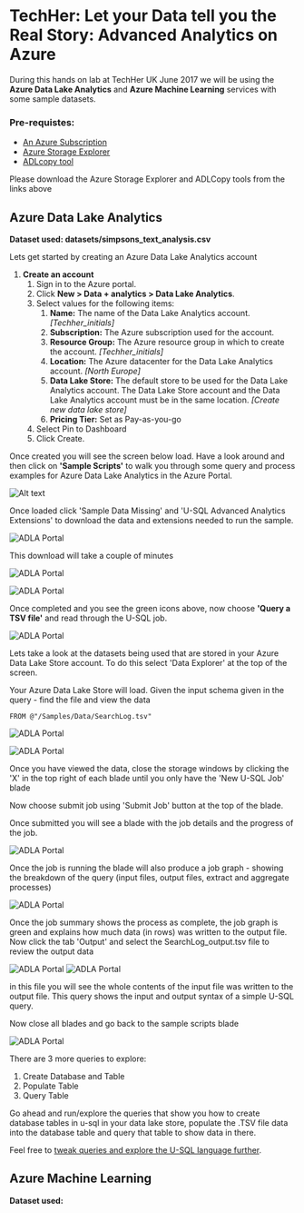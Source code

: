 # TechHer: Let your Data tell you the Real Story: Advanced Analytics on Azure

During this hands on lab at TechHer UK June 2017 we will be using the **Azure Data Lake Analytics** and **Azure Machine Learning** services with some sample datasets.

### Pre-requistes:
* [An Azure Subscription](https://azure.microsoft.com/en-gb/free/)
* [Azure Storage Explorer](http://storageexplorer.com/)
* [ADLcopy tool](https://www.microsoft.com/en-us/download/details.aspx?id=50358)

Please download the Azure Storage Explorer and ADLCopy tools from the links above

## Azure Data Lake Analytics

**Dataset used: datasets/simpsons_text_analysis.csv**

Lets get started by creating an Azure Data Lake Analytics account

1. **Create an account**
    1. Sign in to the Azure portal.
    2. Click **New > Data + analytics > Data Lake Analytics**.
    3. Select values for the following items: 
        1. **Name:** The name of the Data Lake Analytics account. *[Techher_initials]*
        2. **Subscription:** The Azure subscription used for the account.
        3. **Resource Group:** The Azure resource group in which to create the account. *[Techher_initials]*
        4. **Location:** The Azure datacenter for the Data Lake Analytics account. *[North Europe]* 
        5. **Data Lake Store:** The default store to be used for the Data Lake Analytics account. The Data Lake Store account and the Data Lake Analytics account must be in the same location. *[Create new data lake store]*
        6. **Pricing Tier:** Set as Pay-as-you-go
    4. Select Pin to Dashboard
    5. Click Create. 


Once created you will see the screen below load. Have a look around and then click on **'Sample Scripts'** to walk you through some query and process examples for Azure Data Lake Analytics in the Azure Portal.

![Alt text](images/adlacreated.JPG)  

Once loaded click 'Sample Data Missing' and 'U-SQL Advanced Analytics Extensions' to download the data and extensions needed to run the sample.

![ADLA Portal](\images\aslasamplesetup.JPG)

This download will take a couple of minutes

![ADLA Portal](\images\samplesinprogress.JPG)

![ADLA Portal](\images\samplecompleted.JPG)

Once completed and you see the green icons above, now choose **'Query a TSV file'** and read through the U-SQL job.

![ADLA Portal](\images\newusqljob.JPG)

Lets take a look at the datasets being used that are stored in your Azure Data Lake Store account. To do this select 'Data Explorer' at the top of the screen.

Your Azure Data Lake Store will load. Given the input schema given in the query - find the file and view the data

``` FROM @"/Samples/Data/SearchLog.tsv" ```

![ADLA Portal](\images\dataexplorer.JPG)

![ADLA Portal](\images\inputdata.JPG)

Once you have viewed the data, close the storage windows by clicking the 'X' in the top right of each blade until you only have the 'New U-SQL Job' blade

Now choose submit job using 'Submit Job' button at the top of the blade.

Once submitted you will see a blade with the job details and the progress of the job.

![ADLA Portal](\images\jobsubmitted.JPG)

Once the job is running the blade will also produce a job graph - showing the breakdown of the query (input files, output files, extract and aggregate processes)

![ADLA Portal](\images\querydesign.JPG)

Once the job summary shows the process as complete, the job graph is green and explains how much data (in rows) was written to the output file. Now click the tab 'Output' and select the SearchLog_output.tsv file to review the output data

![ADLA Portal](\images\jobcomplete.JPG)
![ADLA Portal](\images\selectoutput.JPG)

in this file you will see the whole contents of the input file was written to the output file. This query shows the input and output syntax of a simple U-SQL query. 

Now close all blades and go back to the sample scripts blade

![ADLA Portal](\images\secondquery.JPG)

There are 3 more queries to explore:
1. Create Database and Table
2. Populate Table
3. Query Table

Go ahead and run/explore the queries that show you how to create database tables in u-sql in your data lake store, populate the .TSV file data into the database table and query that table to show data in there.

Feel free to [tweak queries and explore the U-SQL language further](https://docs.microsoft.com/en-us/azure/data-lake-analytics/data-lake-analytics-u-sql-get-started).


## Azure Machine Learning

**Dataset used:**
